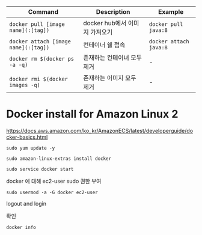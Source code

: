 |Command|Description|Example|
|--|--|--|
|`docker pull [image name](:[tag])`|docker hub에서 이미지 가져오기|`docker pull java:8`|
|`docker attach [image name](:[tag])`|컨테이너 쉘 접속|`docker attach java:8`|
|`docker rm $(docker ps -a -q)`|존재하는 컨테이너 모두 제거|-|
|`docker rmi $(docker images -q)`|존재하는 이미지 모두 제거|-|

# Docker install for Amazon Linux 2

https://docs.aws.amazon.com/ko_kr/AmazonECS/latest/developerguide/docker-basics.html

`sudo yum update -y`

`sudo amazon-linux-extras install docker`

`sudo service docker start`

docker 에 대해 ec2-user sudo 권한 부여

`sudo usermod -a -G docker ec2-user`

logout and login

확인

`docker info`